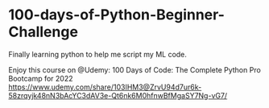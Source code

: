 # 100-days-of-Python-Beginner-Challenge

Finally learning python to help me script my ML code. 

Enjoy this course on @Udemy: 100 Days of Code: The Complete Python Pro Bootcamp for 2022 https://www.udemy.com/share/103IHM3@ZrvU94d7ur6k-58zrqyjk48nN3bAcYC3dAV3e-Qt6nk6M0hfnwBfMgaSY7Ng-vG7/ 
